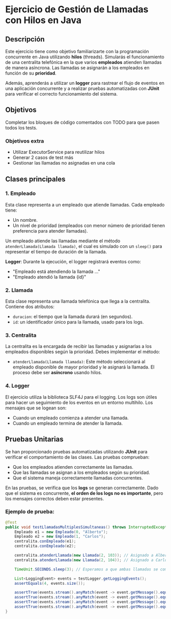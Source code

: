 # Ejercicio de Gestión de Llamadas con Hilos en Java

## Descripción

Este ejercicio tiene como objetivo familiarizarte con la programación concurrente en Java utilizando **hilos** (threads). Simularás el funcionamiento de una centralita telefónica en la que varios **empleados** atienden llamadas de manera asíncrona. Las llamadas se asignarán a los empleados en función de su **prioridad**.

Además, aprenderás a utilizar un **logger** para rastrear el flujo de eventos en una aplicación concurrente y a realizar pruebas automatizadas con **JUnit** para verificar el correcto funcionamiento del sistema.

## Objetivos

Completar los bloques de código comentados con TODO para que pasen todos los tests.

### Objetivos extra

- Utilizar ExecutorService para reutilizar hilos
- Generar 2 casos de test más
- Gestionar las llamadas no asignadas en una cola

## Clases principales

### 1. **Empleado**
Esta clase representa a un empleado que atiende llamadas. Cada empleado tiene:
- Un nombre.
- Un nivel de prioridad (empleados con menor número de prioridad tienen preferencia para atender llamadas).
  
Un empleado atiende las llamadas mediante el método `atenderLlamada(Llamada llamada)`, el cual es simulado con un `sleep()` para representar el tiempo de duración de la llamada.

**Logger**: Durante la ejecución, el logger registrará eventos como:
- "Empleado está atendiendo la llamada ..."
- "Empleado atendió la llamada {id}"

### 2. **Llamada**
Esta clase representa una llamada telefónica que llega a la centralita. Contiene dos atributos:
- `duracion`: el tiempo que la llamada durará (en segundos).
- `id`: un identificador único para la llamada, usado para los logs.

### 3. **Centralita**
La centralita es la encargada de recibir las llamadas y asignarlas a los empleados disponibles según la prioridad. Debes implementar el método:
- `atenderLlamada(Llamada llamada)`: Este método seleccionará al empleado disponible de mayor prioridad y le asignará la llamada. El proceso debe ser **asíncrono** usando hilos.

### 4. **Logger**
El ejercicio utiliza la biblioteca SLF4J para el logging. Los logs son útiles para hacer un seguimiento de los eventos en un entorno multihilo. Los mensajes que se logean son:
- Cuando un empleado comienza a atender una llamada.
- Cuando un empleado termina de atender la llamada.

## Pruebas Unitarias

Se han proporcionado pruebas automatizadas utilizando **JUnit** para verificar el comportamiento de las clases. Las pruebas comprueban:
- Que los empleados atienden correctamente las llamadas.
- Que las llamadas se asignan a los empleados según su prioridad.
- Que el sistema maneja correctamente llamadas concurrentes.

En las pruebas, se verifica que los **logs** se generan correctamente. Dado que el sistema es concurrente, **el orden de los logs no es importante**, pero los mensajes correctos deben estar presentes.

### Ejemplo de prueba:
```java
@Test
public void testLlamadasMultiplesSimultaneas() throws InterruptedException {
    Empleado e1 = new Empleado(0, "Alberto");
    Empleado e2 = new Empleado(1, "Carlos");
    centralita.conEmpleado(e1);
    centralita.conEmpleado(e2);

    centralita.atenderLlamada(new Llamada(2, 103)); // Asignado a Alberto
    centralita.atenderLlamada(new Llamada(2, 104)); // Asignado a Carlos

    TimeUnit.SECONDS.sleep(3); // Esperamos a que ambas llamadas se completen

    List<LoggingEvent> events = testLogger.getLoggingEvents();
    assertEquals(4, events.size());

    assertTrue(events.stream().anyMatch(event -> event.getMessage().equals("Alberto está atendiendo la llamada ...")));
    assertTrue(events.stream().anyMatch(event -> event.getMessage().equals("Alberto atendió la llamada 103")));
    assertTrue(events.stream().anyMatch(event -> event.getMessage().equals("Carlos está atendiendo la llamada ...")));
    assertTrue(events.stream().anyMatch(event -> event.getMessage().equals("Carlos atendió la llamada 104")));
}
```

